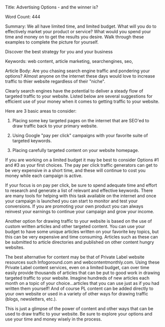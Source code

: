 Title: 
Advertising Options - and the winner is?

Word Count:
444

Summary:
We all have limited time, and limited budget. What will you do to effectively market your product or service? What would you spend your time and money on to get the results you desire.  Walk through these examples to complete the picture for yourself.

Discover the best strategy for you and your  business


Keywords:
web content, article marketing, searchengines, seo, 


Article Body:
Are you chasing search engine traffic and pondering your options? Almost anyone on the internet these days would love to increase traffic to thier website regardless of their "niche". 

Clearly search engines have the potential to deliver a steady flow of targeted traffic to your website. Listed below are several suggestions for efficient use of your money when it comes to getting traffic to your website. 

Here are 3 basic areas to consider: 

1. Placing some key targeted pages on the internet that are SEO'ed to draw traffic back to your primary website. 

2. Using Google "pay per click" campaigns with your favorite suite of targeted keywords. 

3. Placing carefully targeted content on your website homepage. 

If you are working on a limited budget it may be best to consider Options #1 and #3 as your first choices. The pay per click traffic generators can get to be very expensive in a short time, and these will continue to cost you money while each campaign is active. 

If your focus is on pay per click, be sure to spend adequate time and effort to research and generate a list of relevant and effective keywords. There are many tools for helping with this task available on the internet and once your campaign is launched you can start to monitor and test your conversions. If you are promoting your own product you can always reinvest your earnings to continue your campaign and grow your income. 

Another option for drawing traffic to your website is based on the use of custom written articles and other targeted content. You can use your budget to have some unique articles written on your favorite key topics, but this can be very expensive and time consuming. Articles such as these can be submitted to article directories and published on other content hungry websites. 

The best alternative for content may be that of Private Label website resources such Infogoround.com and webcontentmonthly.com. Using these Private Label content services, even on a limited budget, can over time easily provide thousands of articles that can be put to good work in drawing targeted traffic to your website. Imagine hundreds of new articles each month on a topic of your choice...articles that you can use just as if you had written them yourself! And of course PL content can be added directly to your own website or used in a variety of other ways for drawing traffic (blogs, newsletters, etc.). 

This is just a glimpse of the power of content and other ways that can be used to draw traffic to your website. Be sure to explore your options and use your time and money wisely in the process.



